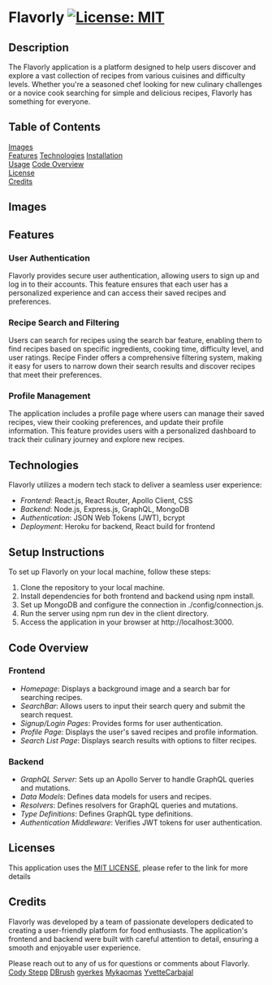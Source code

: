 # Flavorly [![License: MIT](https://img.shields.io/badge/License-MIT-yellow.svg)](https://opensource.org/licenses/MIT) 

## Description
The Flavorly application is a platform designed to help users discover and explore a vast collection of recipes from various cuisines and difficulty levels. Whether you're a seasoned chef looking for new culinary challenges or a novice cook searching for simple and delicious recipes, Flavorly has something for everyone.

## Table of Contents
[Images](#images)  
[Features](#features)
[Technologies](#technologies)
[Installation](#setup-instructions)  
[Usage](#usage) 
[Code Overview](#code-overview)  
[License](#license)  
[Credits](#credits) 

## Images

## Features
### User Authentication
Flavorly provides secure user authentication, allowing users to sign up and log in to their accounts. This feature ensures that each user has a personalized experience and can access their saved recipes and preferences.

### Recipe Search and Filtering
Users can search for recipes using the search bar feature, enabling them to find recipes based on specific ingredients, cooking time, difficulty level, and user ratings. Recipe Finder offers a comprehensive filtering system, making it easy for users to narrow down their search results and discover recipes that meet their preferences.

### Profile Management
The application includes a profile page where users can manage their saved recipes, view their cooking preferences, and update their profile information. This feature provides users with a personalized dashboard to track their culinary journey and explore new recipes.

## Technologies
Flavorly utilizes a modern tech stack to deliver a seamless user experience:

- *Frontend*: React.js, React Router, Apollo Client, CSS
- *Backend*: Node.js, Express.js, GraphQL, MongoDB
- *Authentication*: JSON Web Tokens (JWT), bcrypt
- *Deployment*: Heroku for backend, React build for frontend


## Setup Instructions
To set up Flavorly on your local machine, follow these steps:

1. Clone the repository to your local machine.
2. Install dependencies for both frontend and backend using npm install.
3. Set up MongoDB and configure the connection in ./config/connection.js.
4. Run the server using npm run dev in the client directory.
5. Access the application in your browser at http://localhost:3000.


## Code Overview

### Frontend
- *Homepage*: Displays a background image and a search bar for searching recipes.
- *SearchBar*: Allows users to input their search query and submit the search request.
- *Signup/Login Pages*: Provides forms for user authentication.
- *Profile Page*: Displays the user's saved recipes and profile information.
- *Search List Page*: Displays search results with options to filter recipes.

### Backend
- *GraphQL Server*: Sets up an Apollo Server to handle GraphQL queries and mutations.
- *Data Models*: Defines data models for users and recipes.
- *Resolvers*: Defines resolvers for GraphQL queries and mutations.
- *Type Definitions*: Defines GraphQL type definitions.
- *Authentication Middleware*: Verifies JWT tokens for user authentication.

## Licenses
This application uses the [MIT LICENSE](./LICENSE), please refer to the link for more details

## Credits
Flavorly was developed by a team of passionate developers dedicated to creating a user-friendly platform for food enthusiasts. The application's frontend and backend were built with careful attention to detail, ensuring a smooth and enjoyable user experience.

Please reach out to any of us for questions or comments about Flavorly.
[Cody Stepp](https://github.com/codystepp1006)
[DBrush](https://github.com/coldnebraska)
[gyerkes](https://github.com/gyerkes)
[Mykaomas](https://github.com/mykaomas)
[YvetteCarbajal](https://github.com/YvetteCarbajal)

